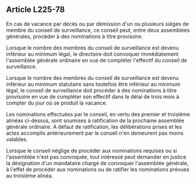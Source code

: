Article L225-78
----
En cas de vacance par décès ou par démission d'un ou plusieurs sièges de membre
du conseil de surveillance, ce conseil peut, entre deux assemblées générales,
procéder à des nominations à titre provisoire.

Lorsque le nombre des membres du conseil de surveillance est devenu inférieur au
minimum légal, le directoire doit convoquer immédiatement l'assemblée générale
ordinaire en vue de compléter l'effectif du conseil de surveillance.

Lorsque le nombre des membres du conseil de surveillance est devenu inférieur au
minimum statutaire sans toutefois être inférieur au minimum légal, le conseil de
surveillance doit procéder à des nominations à titre provisoire en vue de
compléter son effectif dans le délai de trois mois à compter du jour où se
produit la vacance.

Les nominations effectuées par le conseil, en vertu des premier et troisième
alinéas ci-dessus, sont soumises à ratification de la prochaine assemblée
générale ordinaire. A défaut de ratification, les délibérations prises et les
actes accomplis antérieurement par le conseil n'en demeurent pas moins valables.

Lorsque le conseil néglige de procéder aux nominations requises ou si
l'assemblée n'est pas convoquée, tout intéressé peut demander en justice la
désignation d'un mandataire chargé de convoquer l'assemblée générale, à l'effet
de procéder aux nominations ou de ratifier les nominations prévues au troisième
alinéa.
